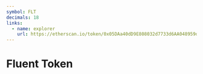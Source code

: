 ```yaml
---
symbol: FLT
decimals: 18
links:
  - name: explorer
    url: https://etherscan.io/token/0x05DAa40dD9E808032d7733d6AA048959dfd486ed
---
```


# Fluent Token
